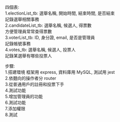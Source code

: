四個表:  
1.electionList_tb: 選舉名稱, 開始時間, 結束時間, 是否結束  
記錄選舉相關事務  
2.candidateList_tb: 選舉名稱, 候選人, 得票數  
方便管理員常常查得票數   
3.voterList_tb: ID, 身分證, email, 是否是管理員  
記錄帳號事務  
4.votes_tb: 選舉名稱, 候選人, 投票人  
記錄某選舉有哪些投票人   

步驟:   
1.搭建環境 框架用 express, 資料庫用 MySQL, 測試用 jest  
2.依麵向的操作者分 router   
3.從普通用戶的註冊和投票下手   
4.測試功能    
5.增加管理員的功能  
6.測試功能  
7.添加權限  
8.測試  
